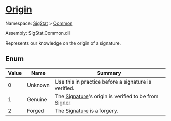 # [Origin](./Origin.md)
Namespace: [SigStat]() > [Common](./README.md)

Assembly: SigStat.Common.dll


Represents our knowledge on the origin of a signature.

##	Enum

| Value | Name | Summary | 
| --- | --- | --- | 
| 0 | Unknown | Use this in practice before a signature is verified. | 
| 1 | Genuine | The [Signature](https://github.com/hargitomi97/sigstat/tree/develop/docs/md/SigStat/Common/SigStat.Common.Signature.md)'s origin is verified to be from [Signer](https://github.com/hargitomi97/sigstat/tree/develop/docs/md/SigStat/Common/SigStat.Common.Signature.Signer.md) | 
| 2 | Forged | The [Signature](https://github.com/hargitomi97/sigstat/tree/develop/docs/md/SigStat/Common/SigStat.Common.Signature.md) is a forgery. | 


